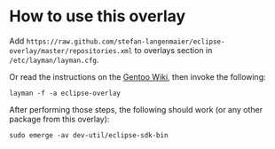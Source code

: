 # How to use this overlay

Add `https://raw.github.com/stefan-langenmaier/eclipse-overlay/master/repositories.xml` to overlays section in `/etc/layman/layman.cfg`.

Or read the instructions on the [Gentoo Wiki](http://wiki.gentoo.org/wiki/Layman#Adding_custom_overlays), then invoke the following:

	layman -f -a eclipse-overlay

After performing those steps, the following should work (or any other package from this overlay):

	sudo emerge -av dev-util/eclipse-sdk-bin
